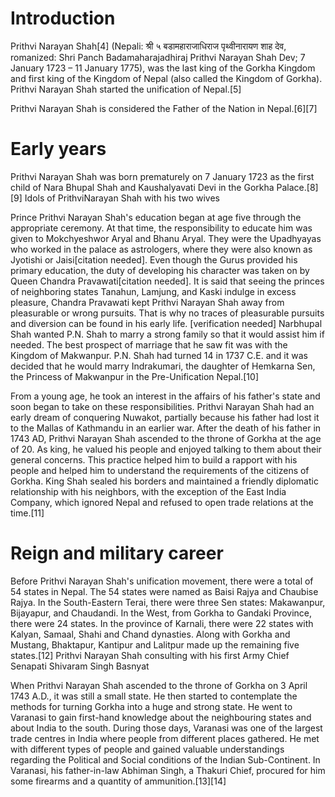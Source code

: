 # Introduction
Prithvi Narayan Shah[4] (Nepali: श्री ५ बडामहाराजाधिराज पृथ्वीनारायण शाह देव, romanized: Shri Panch Badamaharajadhiraj Prithvi Narayan Shah Dev; 7 January 1723 – 11 January 1775), was the last king of the Gorkha Kingdom and first king of the Kingdom of Nepal (also called the Kingdom of Gorkha). Prithvi Narayan Shah started the unification of Nepal.[5]

Prithvi Narayan Shah is considered the Father of the Nation in Nepal.[6][7]

# Early years
 Prithvi Narayan Shah was born prematurely on 7 January 1723 as the first child of Nara Bhupal Shah and Kaushalyavati Devi in the Gorkha Palace.[8][9]
Idols of PrithviNarayan Shah with his two wives

Prince Prithvi Narayan Shah's education began at age five through the appropriate ceremony. At that time, the responsibility to educate him was given to Mokchyeshwor Aryal and Bhanu Aryal. They were the Upadhyayas who worked in the palace as astrologers, where they were also known as Jyotishi or Jaisi[citation needed]. Even though the Gurus provided his primary education, the duty of developing his character was taken on by Queen Chandra Pravawati[citation needed]. It is said that seeing the princes of neighboring states Tanahun, Lamjung, and Kaski indulge in excess pleasure, Chandra Pravawati kept Prithvi Narayan Shah away from pleasurable or wrong pursuits. That is why no traces of pleasurable pursuits and diversion can be found in his early life. [verification needed] Narbhupal Shah wanted P.N. Shah to marry a strong family so that it would assist him if needed. The best prospect of marriage that he saw fit was with the Kingdom of Makwanpur. P.N. Shah had turned 14 in 1737 C.E. and it was decided that he would marry Indrakumari, the daughter of Hemkarna Sen, the Princess of Makwanpur in the Pre-Unification Nepal.[10]

From a young age, he took an interest in the affairs of his father's state and soon began to take on these responsibilities. Prithvi Narayan Shah had an early dream of conquering Nuwakot, partially because his father had lost it to the Mallas of Kathmandu in an earlier war. After the death of his father in 1743 AD, Prithvi Narayan Shah ascended to the throne of Gorkha at the age of 20. As king, he valued his people and enjoyed talking to them about their general concerns. This practice helped him to build a rapport with his people and helped him to understand the requirements of the citizens of Gorkha. King Shah sealed his borders and maintained a friendly diplomatic relationship with his neighbors, with the exception of the East India Company, which ignored Nepal and refused to open trade relations at the time.[11] 

# Reign and military career
Before Prithvi Narayan Shah's unification movement, there were a total of 54 states in Nepal. The 54 states were named as Baisi Rajya and Chaubise Rajya. In the South-Eastern Terai, there were three Sen states: Makawanpur, Bijayapur, and Chaudandi. In the West, from Gorkha to Gandaki Province, there were 24 states. In the province of Karnali, there were 22 states with Kalyan, Samaal, Shahi and Chand dynasties. Along with Gorkha and Mustang, Bhaktapur, Kantipur and Lalitpur made up the remaining five states.[12]
Prithvi Narayan Shah consulting with his first Army Chief Senapati Shivaram Singh Basnyat

When Prithvi Narayan Shah ascended to the throne of Gorkha on 3 April 1743 A.D., it was still a small state. He then started to contemplate the methods for turning Gorkha into a huge and strong state. He went to Varanasi to gain first-hand knowledge about the neighbouring states and about India to the south. During those days, Varanasi was one of the largest trade centres in India where people from different places gathered. He met with different types of people and gained valuable understandings regarding the Political and Social conditions of the Indian Sub-Continent. In Varanasi, his father-in-law Abhiman Singh, a Thakuri Chief, procured for him some firearms and a quantity of ammunition.[13][14]
